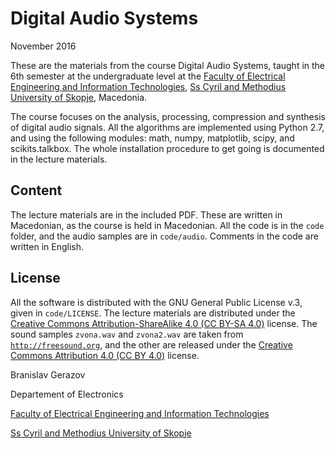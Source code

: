 # Digital Audio Systems
November 2016

These are the materials from the course Digital Audio Systems, taught in the 6th semester at the undergraduate level at the [Faculty of Electrical Engineering and Information Technologies](http://feit.ukim.edu.mk), [Ss Cyril and Methodius University of Skopje](http://ukim.edu.mk/), Macedonia. 

The course focuses on the analysis, processing, compression and synthesis of digital audio signals. All the algorithms are implemented using Python 2.7, and using the following modules: math, numpy, matplotlib, scipy, and scikits.talkbox. The whole installation procedure to get going is documented in the lecture materials.


Content
-------

The lecture materials are in the included PDF. These are written in Macedonian, as the course is held in Macedonian. All the code is in the `code` folder, and the audio samples are in `code/audio`. Comments in the code are written in English. 


License
-------
All the software is distributed with the GNU General Public License v.3, given in `code/LICENSE`. The lecture materials are distributed under the [Creative Commons Attribution-ShareAlike 4.0 (CC BY-SA 4.0)](https://creativecommons.org/licenses/by-sa/4.0/) license. The sound samples `zvona.wav` and `zvona2.wav` are taken from [`http://freesound.org`](http://freesound.org), and the other are released under the [Creative Commons Attribution 4.0 (CC BY 4.0)](http://creativecommons.org/licenses/by/4.0/)  license.




Branislav Gerazov

Departement of Electronics

[Faculty of Electrical Engineering and Information Technologies](http://feit.ukim.edu.mk)

[Ss Cyril and Methodius University of Skopje](http://ukim.edu.mk/)
